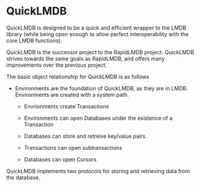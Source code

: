 # QuickLMDB

QuickLMDB is designed to be a quick and efficient wrapper to the LMDB library (while being open enough to allow perfect interoperability with the core LMDB functions).

QuickLMDB is the successor project to the RapidLMDB project. QuickLMDB strives towards the same goals as RapidLMDB, and offers many improvements over the previous project.

The basic object relationship for QuickLMDB is as follows

- Environments are the foundation of QuickLMDB, as they are in LMDB. Environments are created with a system path. 

	- Envrionments create Transactions
	
	- Environments can open Databases under the existence of a Transaction
	
	- Databases can store and retreive key/value pairs

	- Transactions can open subtransactions
	
	- Databases can open Cursors

QuickLMDB implements two protocols for storing and retrieving data from the database.
